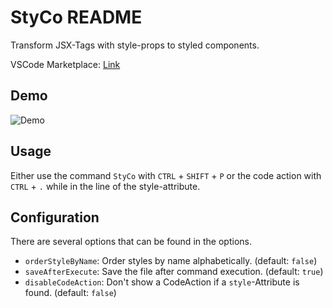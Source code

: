# StyCo README

Transform JSX-Tags with style-props to styled components. 

VSCode Marketplace: [Link](https://marketplace.visualstudio.com/items?itemName=DanielHuth.styco)


## Demo

![Demo](./demo.gif)


## Usage

Either use the command `StyCo` with `CTRL` + `SHIFT` +  `P` or the code action with `CTRL` + `.` while in the line of the style-attribute.


## Configuration

There are several options that can be found in the options.

- `orderStyleByName`: Order styles by name alphabetically. (default: `false`)
- `saveAfterExecute`: Save the file after command execution. (default: `true`)
- `disableCodeAction`: Don't show a CodeAction if a `style`-Attribute is found. (default: `false`)
